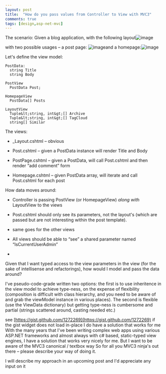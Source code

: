 ```yaml
---
layout: post
title:  "How do you pass values from Controller to View with MVC3"
comments: true
tags: [design,asp-net-mvc]
---
```


The scenario:
Given a blog application, with the following layout![image](http://kenegozi.com/blog/uploaded/windows-live-writer/how-do-you-pass-values-from-controller-t_c1d4/image_thumb_2.png)

with two possible usages – a post page: ![image](http://kenegozi.com/blog/uploaded/windows-live-writer/how-do-you-pass-values-from-controller-t_c1d4/image_thumb.png)and a homepage:![image](http://kenegozi.com/blog/uploaded/windows-live-writer/how-do-you-pass-values-from-controller-t_c1d4/image_thumb_1.png)

Let's define the view model:

```
PostData:
  string Title
  string Body

PostView
  PostData Post; 

HomepageView
  PostData[] Posts

LayoutView
  Tuple&lt;string, int&gt;[] Archive
  Tuple&lt;string, int&gt;[] TagCloud
  string[] Similar
```



The views:
- _Layout.cshtml – obvious 

- Post.cshtml – given a PostData instance will render Title and Body 

- PostPage.cshtml – given a PostData, will call Post.cshtml and then render “add comment” form 

- Homepage.cshtml – given PostData array, will iterate and call Post.cshtml for each post




How data moves around:

- Controller is passing PostView (or HomepageView) *along with* LayoutView to the views 

- Post.cshtml should only see its parameters, not the layout's (which are passed but are not interesting within the post template). 

- same goes for the other views 

- All views should be able to “see” a shared parameter named “IsCurrentUserAdmin” 

- 






Given that I want typed access to the view parameters in the view (for the sake of intellisense and refactorings), how would I model and pass the data around?

I've pseudo-code-grade written two options: the first is to use inheritence in the view model to achieve type-ness, on the expense of flexibility (composition is difficult with class hierarchy, and you need to be aware of and grab the viewModel instance in various places). The second is flexible (use the ViewData dictionary) but getting type-ness is cumbersome and partial (strings scattered around, casting needed etc.)

see [https://gist.github.com/1272269](https://gist.github.com/1272269) if the gist widget does not load in-place
I do have a solution that works for me
With the many years that I've been writing complex web apps using various ASP.NET frameworks and almost always with c# based, static-typed view engines, I have a solution that works very nicely for me. 
But I want to be aware of the MVC3 canonical / textbox way
So for all you MVC3 ninja's out there – please describe your way of doing it. 



I will describe my approach in an upcoming post and I'd appreciate any input on it

